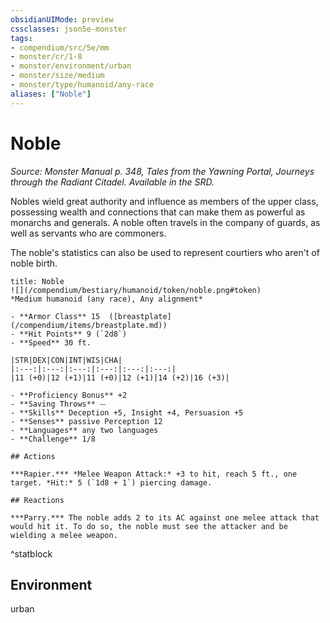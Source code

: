 ```yaml
---
obsidianUIMode: preview
cssclasses: json5e-monster
tags:
- compendium/src/5e/mm
- monster/cr/1-8
- monster/environment/urban
- monster/size/medium
- monster/type/humanoid/any-race
aliases: ["Noble"]
---
```

# Noble
*Source: Monster Manual p. 348, Tales from the Yawning Portal, Journeys through the Radiant Citadel. Available in the SRD.*  

Nobles wield great authority and influence as members of the upper class, possessing wealth and connections that can make them as powerful as monarchs and generals. A noble often travels in the company of guards, as well as servants who are commoners.

The noble's statistics can also be used to represent courtiers who aren't of noble birth.

```ad-statblock
title: Noble
![](/compendium/bestiary/humanoid/token/noble.png#token)
*Medium humanoid (any race), Any alignment*

- **Armor Class** 15  ([breastplate](/compendium/items/breastplate.md))
- **Hit Points** 9 (`2d8`)
- **Speed** 30 ft.

|STR|DEX|CON|INT|WIS|CHA|
|:---:|:---:|:---:|:---:|:---:|:---:|
|11 (+0)|12 (+1)|11 (+0)|12 (+1)|14 (+2)|16 (+3)|

- **Proficiency Bonus** +2
- **Saving Throws** ⏤
- **Skills** Deception +5, Insight +4, Persuasion +5
- **Senses** passive Perception 12
- **Languages** any two languages
- **Challenge** 1/8

## Actions

***Rapier.*** *Melee Weapon Attack:* +3 to hit, reach 5 ft., one target. *Hit:* 5 (`1d8 + 1`) piercing damage.

## Reactions

***Parry.*** The noble adds 2 to its AC against one melee attack that would hit it. To do so, the noble must see the attacker and be wielding a melee weapon.
```
^statblock

## Environment

urban